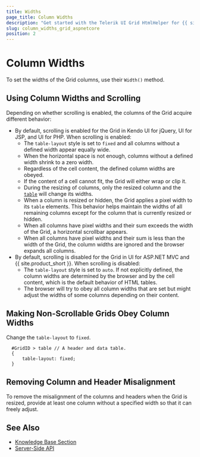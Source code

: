 ```yaml
---
title: Widths
page_title: Column Widths
description: "Get started with the Telerik UI Grid HtmlHelper for {{ site.framework }} and learn how to modify its column widths."
slug: column_widths_grid_aspnetcore
position: 2
---
```


# Column Widths

To set the widths of the Grid columns, use their `Width()` method.

## Using Column Widths and Scrolling

Depending on whether scrolling is enabled, the columns of the Grid acquire different behavior:

* By default, scrolling is enabled for the Grid in Kendo UI for jQuery, UI for JSP, and UI for PHP. When scrolling is enabled:
    * The `table-layout` style is set to `fixed` and all columns without a defined width appear equally wide.
    * When the horizontal space is not enough, columns without a defined width shrink to a zero width.
    * Regardless of the cell content, the defined column widths are obeyed.
    * If the content of a cell cannot fit, the Grid will either wrap or clip it.
    * During the resizing of columns, only the resized column and the [`table`](https://docs.telerik.com/kendo-ui/api/javascript/ui/grid/fields/table) will change its widths.
    * When a column is resized or hidden, the Grid applies a pixel width to its `table` elements. This behavior helps maintain the widths of all remaining columns except for the column that is currently resized or hidden.
    * When all columns have pixel widths and their sum exceeds the width of the Grid, a horizontal scrollbar appears.
    * When all columns have pixel widths and their sum is less than the width of the Grid, the column widths are ignored and the browser expands all columns.
* By default, scrolling is disabled for the Grid in UI for ASP.NET MVC and {{ site.product_short }}. When scrolling is disabled:
    * The `table-layout` style is set to `auto`. If not explicitly defined, the column widths are determined by the browser and by the cell content, which is the default behavior of HTML tables.
    * The browser will try to obey all column widths that are set but might adjust the widths of some columns depending on their content.

## Making Non-Scrollable Grids Obey Column Widths

Change the `table-layout` to `fixed`.

      #GridID > table // A header and data table.
      {
          table-layout: fixed;
      }

## Removing Column and Header Misalignment

To remove the misalignment of the columns and headers when the Grid is resized, provide at least one column without a specified width so that it can freely adjust.

## See Also

* [Knowledge Base Section](/knowledge-base)
* [Server-Side API](/api/grid)
